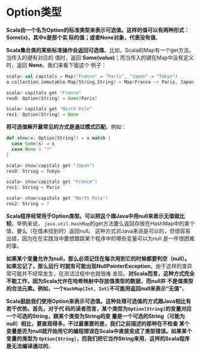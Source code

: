 Option类型
================================================================================
**Scala由一个名为Option的标准类型来表示可选值。这样的值可以有两种形式：Some(x)，其中x是那个实
际的值；或者None对象，代表没有值**。

**Scala集合类的某些标准操作会返回可选值**。比如，Scala的Map有一个get方法，当传入的键有对应的
值时，返回 **Some(value)**；而当传入的键在Map中没有定义时，返回 **None**。我们来看下面这个
例子：
```scala
scala> val capitals = Map("France" → "Paris", "Japan" → "Tokyo")
a.collection.immutable.Map[String,String] = Map(France -> Paris, Japan -> Tokyo)

scala> capitals get "France"
res0: Option[String] = Some(Paris)

scala> capitals get "North Pole"
res1: Option[String] = None
```
**将可选值解开最常见的方式是通过模式匹配**。例如：
```scala
def show(x: Option[String]) = x match {
  case Some(s) ⇒ s
  case None ⇒ "?"
}
```
```scala
scala> show(capitals get "Japan")
res0: String = Tokyo

scala> show(capitals get "France")
res1: String = Paris

scala> show(capitals get "North Pole")
res2: String = ?
```
**Scala程序经常用于Option类型。可以把这个跟Java中用null来表示无值做比较**。举例来说，
`java.util.HashMap`的get方法要么返回存放在HashMap中的某个值，要么（在值未找到时）返回null。
这种方式对Java来说是可以的，但很容易出错，因为在在实践当中要想跟踪某个程序中的哪些变量可以为null
是一件很困难的事。

**如果某个变量允许为null，那么必须记住在每次用到它的时候都要判空（null）。如果忘记了，那么运行
时就有可能出现NullPointerException**。由于这样的类异常可能并不经常发生，在测试过程中也就很难
发现。**对Scala而言，这种方式完全不能工作，因为Scala允许在哈希映射中存放值类型的数据，而null并
不是值类型的合法元素。例如，一个`HashMap[Int, Int]`不可能用返回null来表示“无值”**。

**Scala鼓励我们使用Option来表示可选值。这种处理可选值的方式跟Java相比有若干优势。首先，对于代
码的读者而言，某个类型为`Option[String]`的变量对应一个可选的String，跟某个类型为String的变
量是一个可选的String（可能为null）相比，要直观得多。不过最重要的是，我们之前描述的那种在不检查
某个变量是否为null就开始用它的编程错误在Scala中直接变成了类型错误。如果某个变量的类型为
`Option[String]`，而我们把它当作String来用，这样的Scala程序是无法编译通过的**。

